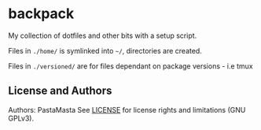 backpack
======================

My collection of dotfiles and other bits with a setup script.

Files in ```./home/``` is symlinked into ```~/```, directories are created.

Files in ```./versioned/``` are for files dependant on package versions - i.e tmux

License and Authors
-------------------
Authors: PastaMasta
See [LICENSE](LICENSE.md) for license rights and limitations (GNU GPLv3).

